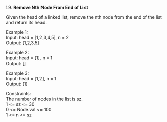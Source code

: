 19. **Remove Nth Node From End of List**

Given the head of a linked list, remove the nth node from the end of the list and return its head.<br>

Example 1:<br>
Input: head = [1,2,3,4,5], n = 2<br>
Output: [1,2,3,5]<br>

Example 2:<br>
Input: head = [1], n = 1<br>
Output: []<br>

Example 3:<br>
Input: head = [1,2], n = 1<br>
Output: [1]<br>

Constraints:<br>
The number of nodes in the list is sz.<br>
1 <= sz <= 30<br>
0 <= Node.val <= 100<br>
1 <= n <= sz
